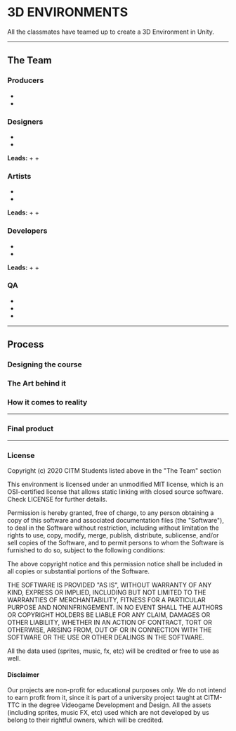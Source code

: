 # 3D ENVIRONMENTS

All the classmates have teamed up to create a 3D Environment in Unity.


***


## The Team

### Producers

+ 
+ 

### Designers

+ 
+


**Leads:**
+ 
+ 

### Artists

+ 
+


**Leads:**
+
+


### Developers

+ 
+


**Leads:**
+ 
+ 


### QA

+ 
+
+ 





***


## Process


### Designing the course


### The Art behind it


### How it comes to reality




***


### Final product





***


### License

Copyright (c) 2020 CITM Students listed above in the "The Team" section

This environment is licensed under an unmodified MIT license, which is an OSI-certified license that allows static linking with closed source software. Check LICENSE for further details.

Permission is hereby granted, free of charge, to any person obtaining a copy of this software and associated documentation files (the "Software"), to deal in the Software without restriction, including without limitation the rights to use, copy, modify, merge, publish, distribute, sublicense, and/or sell copies of the Software, and to permit persons to whom the Software is furnished to do so, subject to the following conditions:

The above copyright notice and this permission notice shall be included in all copies or substantial portions of the Software.

THE SOFTWARE IS PROVIDED "AS IS", WITHOUT WARRANTY OF ANY KIND, EXPRESS OR IMPLIED, INCLUDING BUT NOT LIMITED TO THE WARRANTIES OF MERCHANTABILITY, FITNESS FOR A PARTICULAR PURPOSE AND NONINFRINGEMENT. IN NO EVENT SHALL THE AUTHORS OR COPYRIGHT HOLDERS BE LIABLE FOR ANY CLAIM, DAMAGES OR OTHER LIABILITY, WHETHER IN AN ACTION OF CONTRACT, TORT OR OTHERWISE, ARISING FROM, OUT OF OR IN CONNECTION WITH THE SOFTWARE OR THE USE OR OTHER DEALINGS IN THE SOFTWARE.

All the data used (sprites, music, fx, etc) will be credited or free to use as well.

#### Disclaimer
Our projects are non-profit for educational purposes only. We do not intend to earn profit from it, since it is part of a university project taught at CITM-TTC in the degree Videogame Development and Design. All the assets (including sprites, music FX, etc) used which are not developed by us belong to their rightful owners, which will be credited.

